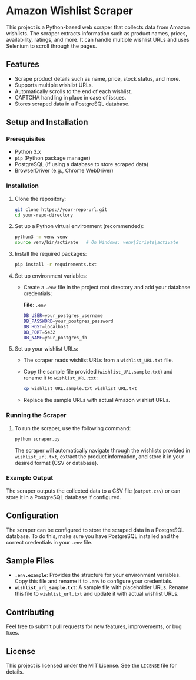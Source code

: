 # Amazon Wishlist Scraper

This project is a Python-based web scraper that collects data from Amazon wishlists. The scraper extracts information such as product names, prices, availability, ratings, and more. It can handle multiple wishlist URLs and uses Selenium to scroll through the pages.

## Features

- Scrape product details such as name, price, stock status, and more.
- Supports multiple wishlist URLs.
- Automatically scrolls to the end of each wishlist.
- CAPTCHA handling in place in case of issues.
- Stores scraped data in a PostgreSQL database.

## Setup and Installation

### Prerequisites

- Python 3.x
- `pip` (Python package manager)
- PostgreSQL (if using a database to store scraped data)
- BrowserDriver (e.g., Chrome WebDriver)

### Installation

1. Clone the repository:

    ```bash
    git clone https://your-repo-url.git
    cd your-repo-directory
    ```

2. Set up a Python virtual environment (recommended):

    ```bash
    python3 -m venv venv
    source venv/bin/activate   # On Windows: venv\Scripts\activate
    ```

3. Install the required packages:

    ```bash
    pip install -r requirements.txt
    ```

4. Set up environment variables:
   - Create a `.env` file in the project root directory and add your database credentials:
   
     **File**: `.env`
     ```bash
     DB_USER=your_postgres_username
     DB_PASSWORD=your_postgres_password
     DB_HOST=localhost
     DB_PORT=5432
     DB_NAME=your_postgres_db
     ```

5. Set up your wishlist URLs:
   - The scraper reads wishlist URLs from a `wishlist_URL.txt` file.
   - Copy the sample file provided (`wishlist_URL.sample.txt`) and rename it to `wishlist_URL.txt`:
     
     ```bash
     cp wishlist_URL.sample.txt wishlist_URL.txt
     ```

   - Replace the sample URLs with actual Amazon wishlist URLs.

### Running the Scraper

1. To run the scraper, use the following command:

    ```bash
    python scraper.py
    ```

   The scraper will automatically navigate through the wishlists provided in `wishlist_url.txt`, extract the product information, and store it in your desired format (CSV or database).

### Example Output

The scraper outputs the collected data to a CSV file (`output.csv`) or can store it in a PostgreSQL database if configured.

## Configuration

The scraper can be configured to store the scraped data in a PostgreSQL database. To do this, make sure you have PostgreSQL installed and the correct credentials in your `.env` file. 

## Sample Files

- **`.env.example`**: Provides the structure for your environment variables. Copy this file and rename it to `.env` to configure your credentials.
- **`wishlist_url_sample.txt`**: A sample file with placeholder URLs. Rename this file to `wishlist_url.txt` and update it with actual wishlist URLs.

## Contributing

Feel free to submit pull requests for new features, improvements, or bug fixes.

## License

This project is licensed under the MIT License. See the `LICENSE` file for details.
